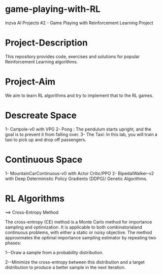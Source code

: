# game-playing-with-RL
inzva AI Projects #2 - Game Playing with Reinforcement Learning Project

# Project-Description

This repository provides code, exercises and solutions for popular Reinforcement Learning algorithms. 


# Project-Aim

We aim to learn RL algorithms and try to implement that to the RL games.

# Descreate Space
1- Cartpole-v0 with VPG
2- Pong : The pendulum starts upright, and the goal is to prevent it from falling over. 
3- The Taxi: In this lab, you will train a taxi to pick up and drop off passengers. 

# Continuous Space
1- MountainCarContinuous-v0 with Actor Critic/PPO
2- BipedalWalker-v2 with Deep Deterministic Policy Gradients (DDPG)/ Genetic Algorithms. 

# RL Algorithms
==> Cross-Entropy Method

The cross-entropy (CE) method is a Monte Carlo method for importance sampling and optimization. It is applicable to both combinatorialand continuous problems, with either a static or noisy objective. The method approximates the optimal importance sampling estimator by repeating two phases:

1--Draw a sample from a probability distribution.

2--Minimize the cross-entropy between this distribution and a target distribution to produce a better sample in the next iteration. 





